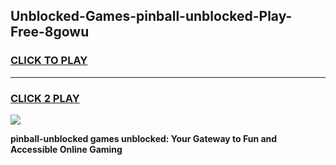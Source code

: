 
## Unblocked-Games-pinball-unblocked-Play-Free-8gowu
<h3>
<a href="https://premium76.site?title=pinball-unblocked&ref=18A1">CLICK TO PLAY</a></h3>
<hr>

<h3>
<a href="https://premium76.site?title=pinball-unblocked&ref=18A1">CLICK 2 PLAY</a>
  
</h3>

<a href="https://premium76.site?title=pinball-unblocked&ref=18A1"><img src="https://clearcache.store/games.png"></a>


**pinball-unblocked games unblocked: Your Gateway to Fun and Accessible Online Gaming**
